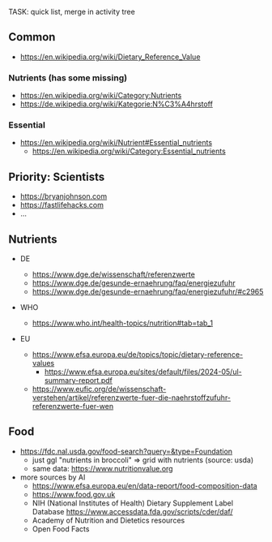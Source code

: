 
TASK: quick list, merge in activity tree


Common
----------------------------------------------------------

- https://en.wikipedia.org/wiki/Dietary_Reference_Value

### Nutrients (has some missing)

- https://en.wikipedia.org/wiki/Category:Nutrients
- https://de.wikipedia.org/wiki/Kategorie:N%C3%A4hrstoff

### Essential

- https://en.wikipedia.org/wiki/Nutrient#Essential_nutrients
  - https://en.wikipedia.org/wiki/Category:Essential_nutrients


Priority: Scientists
----------------------------------------------------------

- https://bryanjohnson.com
- https://fastlifehacks.com
- ...


Nutrients
----------------------------------------------------------


- DE

  - https://www.dge.de/wissenschaft/referenzwerte
  - https://www.dge.de/gesunde-ernaehrung/faq/energiezufuhr
  - https://www.dge.de/gesunde-ernaehrung/faq/energiezufuhr/#c2965

- WHO

  - https://www.who.int/health-topics/nutrition#tab=tab_1

- EU

  - https://www.efsa.europa.eu/de/topics/topic/dietary-reference-values
    - https://www.efsa.europa.eu/sites/default/files/2024-05/ul-summary-report.pdf
  - https://www.eufic.org/de/wissenschaft-verstehen/artikel/referenzwerte-fuer-die-naehrstoffzufuhr-referenzwerte-fuer-wen


Food
----------------------------------------------------------

- https://fdc.nal.usda.gov/food-search?query=&type=Foundation
  - just ggl "nutrients in broccoli" => grid with nutrients (source: usda)
  - same data: https://www.nutritionvalue.org
- more sources by AI
  - https://www.efsa.europa.eu/en/data-report/food-composition-data
  - https://www.food.gov.uk
  - NIH (National Institutes of Health) Dietary Supplement Label Database https://www.accessdata.fda.gov/scripts/cder/daf/
  - Academy of Nutrition and Dietetics resources
  - Open Food Facts
